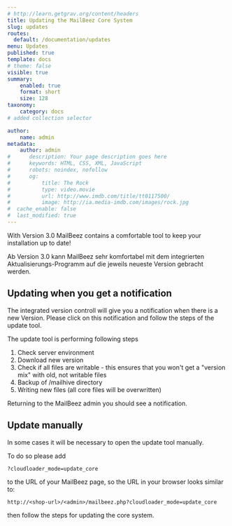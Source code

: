 ```yaml
---
# http://learn.getgrav.org/content/headers
title: Updating the MailBeez Core System
slug: updates
routes:
  default: /documentation/updates
menu: Updates
published: true
template: docs
# theme: false
visible: true
summary:
    enabled: true
    format: short
    size: 128
taxonomy:
    category: docs
# added collection selector

author:
    name: admin
metadata:
    author: admin
#      description: Your page description goes here
#      keywords: HTML, CSS, XML, JavaScript
#      robots: noindex, nofollow
#      og:
#          title: The Rock
#          type: video.movie
#          url: http://www.imdb.com/title/tt0117500/
#          image: http://ia.media-imdb.com/images/rock.jpg
#  cache_enable: false
#  last_modified: true
---
```



With Version 3.0 MailBeez contains a comfortable tool to keep your installation up to date!

Ab Version 3.0 kann MailBeez sehr komfortabel mit dem integrierten Aktualisierungs-Programm auf die jeweils neueste Version gebracht werden.

## Updating when you get a notification

The integrated version controll will give you a notification when there is a new Version. Please click on this notification and follow the steps of the update tool.

The update tool is performing following steps
1. Check server environment
1. Download new version
1. Check if all files are writable - this ensures that you won't get a "version mix" with old, not writable files
1. Backup of /mailhive directory
1. Writing new files (all core files will be overwritten)

Returning to the MailBeez admin you should see a notification.


## Update manually

In some cases it will be necessary to open the update tool manually.

To do so please add

`?cloudloader_mode=update_core` 

to the URL of your MailBeez page, so the URL in your browser looks similar to:

`http://<shop-url>/<admin>/mailbeez.php?cloudloader_mode=update_core`

then follow the steps for updating the core system.